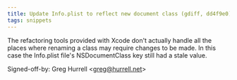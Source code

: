 ```yaml
---
title: Update Info.plist to reflect new document class (gdiff, dd4f9e0)
tags: snippets
---
```


The refactoring tools provided with Xcode don't actually handle all the places where renaming a class may require changes to be made. In this case the Info.plist file's NSDocumentClass key still had a stale value.

Signed-off-by: Greg Hurrell &lt;greg@hurrell.net&gt;
